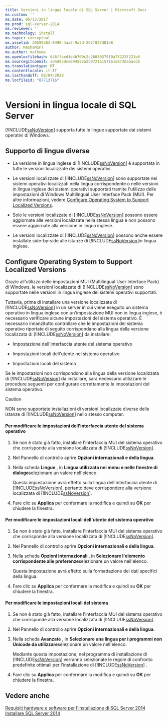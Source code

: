 ```yaml
---
title: Versioni in lingua locale di SQL Server | Microsoft Docs
ms.custom: ''
ms.date: 06/13/2017
ms.prod: sql-server-2014
ms.reviewer: ''
ms.technology: install
ms.topic: conceptual
ms.assetid: 20b99363-0490-4aa3-9a3d-262f827d81e8
author: MashaMSFT
ms.author: mathoma
ms.openlocfilehash: 646ffaed1e4b709c2c26030379f0a7f223f221e6
ms.sourcegitcommit: ad4d92dce894592a259721a1571b1d8736abacdb
ms.translationtype: MT
ms.contentlocale: it-IT
ms.lasthandoff: 08/04/2020
ms.locfileid: "87713716"
---
```

# <a name="local-language-versions-in-sql-server"></a>Versioni in lingua locale di SQL Server
  [!INCLUDE[ssNoVersion](../../includes/ssnoversion-md.md)] supporta tutte le lingue supportate dai sistemi operativi di Windows.  
  
## <a name="cross-language-support"></a>Supporto di lingue diverse  
  
-   La versione in lingua inglese di [!INCLUDE[ssNoVersion](../../includes/ssnoversion-md.md)] è supportata in tutte le versioni localizzate dei sistemi operativi.  
  
-   Le versioni localizzate di [!INCLUDE[ssNoVersion](../../includes/ssnoversion-md.md)] sono supportate nei sistemi operativi localizzati nella lingua corrispondente o nelle versioni in lingua inglese dei sistemi operativi supportati tramite l'utilizzo delle impostazioni di Windows Multilingual User Interface Pack (MUI). Per altre informazioni, vedere [Configure Operating System to Support Localized Versions](../../../2014/sql-server/install/local-language-versions-in-sql-server.md#BK_ConfigureOS).  
  
-   Solo le versioni localizzate di [!INCLUDE[ssNoVersion](../../includes/ssnoversion-md.md)] possono essere aggiornate alle versioni localizzate nella stessa lingua e non possono essere aggiornate alla versione in lingua inglese.  
  
-   Le versioni localizzate di [!INCLUDE[ssNoVersion](../../includes/ssnoversion-md.md)] possono anche essere installate side-by-side alle istanze di [!INCLUDE[ssNoVersion](../../includes/ssnoversion-md.md)]in lingua inglese.  
  
##  <a name="configure-operating-system-to-support-localized-versions"></a><a name="BK_ConfigureOS"></a> Configure Operating System to Support Localized Versions  
 Grazie all'utilizzo delle impostazioni MUI (Multilingual User Interface Pack) di Windows, le versioni localizzate di [!INCLUDE[ssNoVersion](../../includes/ssnoversion-md.md)] sono supportate nelle versioni in lingua inglese dei sistemi operativi supportati.  
  
 Tuttavia, prima di installare una versione localizzata di [!INCLUDE[ssNoVersion](../../includes/ssnoversion-md.md)] in un server in cui viene eseguito un sistema operativo in lingua inglese con un'impostazione MUI non in lingua inglese, è necessario verificare alcune impostazioni del sistema operativo. È necessario innanzitutto controllare che le impostazioni del sistema operativo riportate di seguito corrispondano alla lingua della versione localizzata di [!INCLUDE[ssNoVersion](../../includes/ssnoversion-md.md)] da installare:  
  
-   Impostazione dell'interfaccia utente del sistema operativo  
  
-   Impostazioni locali dell'utente nel sistema operativo  
  
-   Impostazioni locali del sistema  
  
 Se le impostazioni non corrispondono alla lingua della versione localizzata di [!INCLUDE[ssNoVersion](../../includes/ssnoversion-md.md)] da installare, sarà necessario utilizzare le procedure seguenti per configurare correttamente le impostazioni del sistema operativo.  
  
> [!CAUTION]  
>  NON sono supportate installazioni di versioni localizzate diverse delle istanze di [!INCLUDE[ssNoVersion](../../includes/ssnoversion-md.md)] nello stesso computer.  
  
#### <a name="to-change-the-operating-system-user-interface-setting"></a>Per modificare le impostazioni dell'interfaccia utente del sistema operativo  
  
1.  Se non è stato già fatto, installare l'interfaccia MUI del sistema operativo che corrisponde alla versione localizzata di [!INCLUDE[ssNoVersion](../../includes/ssnoversion-md.md)].  
  
2.  Nel Pannello di controllo aprire **Opzioni internazionali e della lingua**.  
  
3.  Nella scheda **Lingue** , in **Lingua utilizzata nei menu e nelle finestre di dialogo**selezionare un valore nell'elenco.  
  
     Questa impostazione avrà effetto sulla lingua dell'interfaccia utente di [!INCLUDE[ssNoVersion](../../includes/ssnoversion-md.md)], pertanto deve corrispondere alla versione localizzata di [!INCLUDE[ssNoVersion](../../includes/ssnoversion-md.md)].  
  
4.  Fare clic su **Applica** per confermare la modifica e quindi su **OK** per chiudere la finestra.  
  
#### <a name="to-change-the-operating-system-user-locale-setting"></a>Per modificare le impostazioni locali dell'utente del sistema operativo  
  
1.  Se non è stato già fatto, installare l'interfaccia MUI del sistema operativo che corrisponde alla versione localizzata di [!INCLUDE[ssNoVersion](../../includes/ssnoversion-md.md)].  
  
2.  Nel Pannello di controllo aprire **Opzioni internazionali e della lingua**.  
  
3.  Nella scheda **Opzioni internazionali** , in **Selezionare l'elemento corrispondente alle preferenze**selezionare un valore nell'elenco.  
  
     Questa impostazione avrà effetto sulla formattazione dei dati specifici della lingua.  
  
4.  Fare clic su **Applica** per confermare la modifica e quindi su **OK** per chiudere la finestra.  
  
#### <a name="to-change-the-system-locale-setting"></a>Per modificare le impostazioni locali del sistema  
  
1.  Se non è stato già fatto, installare l'interfaccia MUI del sistema operativo che corrisponde alla versione localizzata di [!INCLUDE[ssNoVersion](../../includes/ssnoversion-md.md)].  
  
2.  Nel Pannello di controllo aprire **Opzioni internazionali e della lingua**.  
  
3.  Nella scheda **Avanzate** , in **Selezionare una lingua per i programmi non Unicode da utilizzare**selezionare un valore nell'elenco.  
  
     Mediante questa impostazione, nel programma di installazione di [!INCLUDE[ssNoVersion](../../includes/ssnoversion-md.md)] verranno selezionate le regole di confronto predefinite ottimali per l'installazione di [!INCLUDE[ssNoVersion](../../includes/ssnoversion-md.md)] .  
  
4.  Fare clic su **Applica** per confermare la modifica e quindi su **OK** per chiudere la finestra.  
  
## <a name="see-also"></a>Vedere anche  
 [Requisiti hardware e software per l'installazione di SQL Server 2014](hardware-and-software-requirements-for-installing-sql-server.md)   
 [Installare SQL Server 2014](../../database-engine/install-windows/install-sql-server.md)  
  
  

